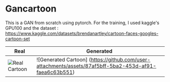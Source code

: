 # Gancartoon
This is a GAN from scratch using pytorch. For the training, I used kaggle's GPU100 and the dataset : https://www.kaggle.com/datasets/brendanartley/cartoon-faces-googles-cartoon-set

| Real | Generated |
|------|----------|
| ![Real Cartoon](https://github.com/user-attachments/assets/c1ee6254-033d-4369-9557-d4a4dce74b90) | ![Generated Cartoon] (https://github.com/user-attachments/assets/87af5bff-5ba2-453d-af91-faea6c63b551)|

